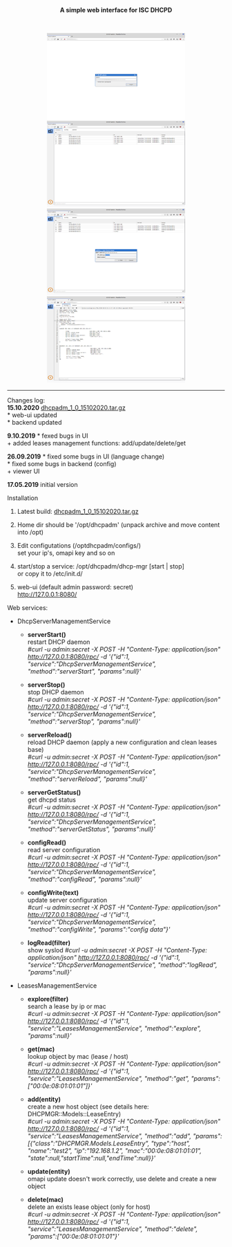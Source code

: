 <p align="center"><b>A simple web interface for ISC DHCPD</b></p><br>
<p align="center">
 <img width="320" height="200" src="https://github.com/akscf/isc-dhcp-manager/blob/master/bin/s0.png">
 <img width="320" height="200" src="https://github.com/akscf/isc-dhcp-manager/blob/master/bin/s1.png">
 <img width="320" height="200" src="https://github.com/akscf/isc-dhcp-manager/blob/master/bin/s2.png">
 <img width="320" height="200" src="https://github.com/akscf/isc-dhcp-manager/blob/master/bin/s3.png">
</p>

------------------------
Changes log:<br>
<b>15.10.2020</b> [dhcpadm_1_0_15102020.tar.gz](https://github.com/akscf/isc-dhcp-manager/blob/master/bin/dhcpadm_1_0_15102020.tar.gz)<br>
    * web-ui updated<br>
    * backend updated<br>

<b>9.10.2019</b>
    * fexed bugs in UI<br>
    + added leases management functions: add/update/delete/get<br>
    
<b>26.09.2019</b>
    * fixed some bugs in UI (language change)<br>
    * fixed some bugs in backend (config)<br>
    + viewer UI<br>

<b>17.05.2019</b>
    initial version<br>
    

Installation<br>
 1. Latest build: [dhcpadm_1_0_15102020.tar.gz](https://github.com/akscf/isc-dhcp-manager/blob/master/bin/dhcpadm_1_0_15102020.tar.gz)<br>
 2. Home dir should be '/opt/dhcpadm' (unpack archive and move content into /opt)<br>
 3. Edit configutations (/optdhcpadm/configs/)<br>
    set your ip's, omapi key and so on
 4. start/stop a service: /opt/dhcpadm/dhcp-mgr [start | stop]<br>
    or copy it to /etc/init.d/<br>

 5. web-ui (default admin password: secret)<br>
    http://127.0.0.1:8080/<br>


Web services:<br>

  * DhcpServerManagementService<br>
     - <b>serverStart()</b><br>
       restart DHCP daemon<br>
       <i>#curl -u admin:secret -X POST -H "Content-Type: application/json" http://127.0.0.1:8080/rpc/ -d '{"id":1, "service":"DhcpServerManagementService", "method":"serverStart", "params":null}'</i><br>
       
     - <b>serverStop()</b><br>
       stop DHCP daemon<br>
       <i>#curl -u admin:secret -X POST -H "Content-Type: application/json" http://127.0.0.1:8080/rpc/ -d '{"id":1, "service":"DhcpServerManagementService", "method":"serverStop", "params":null}'</i><br>
       
     - <b>serverReload()</b><br>
       reload DHCP daemon (apply a new configuration and clean leases base)<br>
       <i>#curl -u admin:secret -X POST -H "Content-Type: application/json" http://127.0.0.1:8080/rpc/ -d '{"id":1, "service":"DhcpServerManagementService", "method":"serverReload", "params":null}'</i><br>
       
     - <b>serverGetStatus()</b><br>
       get dhcpd status<br>
       <i>#curl -u admin:secret -X POST -H "Content-Type: application/json" http://127.0.0.1:8080/rpc/ -d '{"id":1, "service":"DhcpServerManagementService", "method":"serverGetStatus", "params":null}'</i><br>
       
     - <b>configRead()</b><br>
       read server configuration<br>
       <i>#curl -u admin:secret -X POST -H "Content-Type: application/json" http://127.0.0.1:8080/rpc/ -d '{"id":1, "service":"DhcpServerManagementService", "method":"configRead", "params":null}'</i><br>
       
     - <b>configWrite(text)</b><br>
       update server configuration<br>
       <i>#curl -u admin:secret -X POST -H "Content-Type: application/json" http://127.0.0.1:8080/rpc/ -d '{"id":1, "service":"DhcpServerManagementService", "method":"configWrite", "params":"config data"}'</i><br>
       
     - <b>logRead(filter)</b><br>
        show syslod 
     	<i>#curl -u admin:secret -X POST -H "Content-Type: application/json" http://127.0.0.1:8080/rpc/ -d '{"id":1, "service":"DhcpServerManagementService", "method":"logRead", "params":null}'</i><br>

  * LeasesManagementService<br>
      - <b>explore(filter)</b><br>
     	search a lease by ip or mac<br>
	<i>#curl -u admin:secret -X POST -H "Content-Type: application/json" http://127.0.0.1:8080/rpc/ -d '{"id":1, "service":"LeasesManagementService", "method":"explore", "params":null}'</i><br>      

      - <b>get(mac)</b><br>
        lookup object by mac (lease / host)<br>
        <i>#curl -u admin:secret -X POST -H "Content-Type: application/json" http://127.0.0.1:8080/rpc/ -d '{"id":1, "service":"LeasesManagementService", "method":"get", "params":["00:0e:08:01:01:01"]}'</i><br>
        
     - <b>add(entity)</b><br>
     	create a new host object (see details here: DHCPMGR::Models::LeaseEntry)<br>
     	<i>#curl -u admin:secret -X POST -H "Content-Type: application/json" http://127.0.0.1:8080/rpc/ -d '{"id":1, "service":"LeasesManagementService", "method":"add", "params":[{"class":"DHCPMGR.Models.LeaseEntry", "type":"host", "name":"test2", "ip":"192.168.1.2", "mac":"00:0e:08:01:01:01", "state":null,"startTime":null,"endTime":null}}'</i><br>
      
     - <b>update(entity)</b><br>
	omapi update doesn't work correctly, use delete and create a new object
      
     - <b>delete(mac)</b><br>
        delete an exists lease object (only for host)<br>
     	<i>#curl -u admin:secret -X POST -H "Content-Type: application/json" http://127.0.0.1:8080/rpc/ -d '{"id":1, "service":"LeasesManagementService", "method":"delete", "params":["00:0e:08:01:01:01"}'</i><br>
      
      
